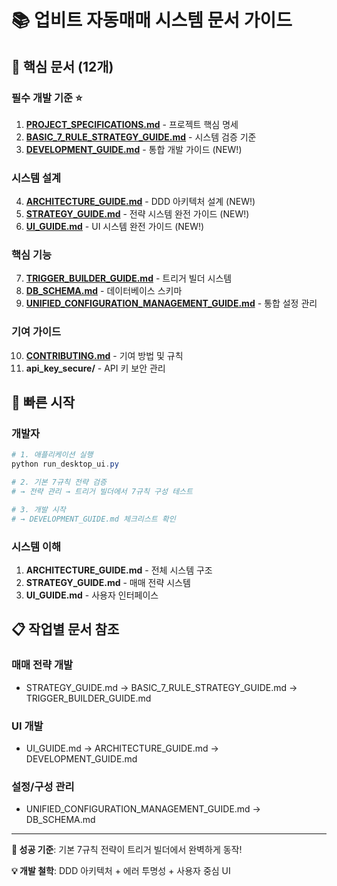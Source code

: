 # 📚 업비트 자동매매 시스템 문서 가이드

## 🎯 핵심 문서 (12개)

### 필수 개발 기준 ⭐
1. **[PROJECT_SPECIFICATIONS.md](PROJECT_SPECIFICATIONS.md)** - 프로젝트 핵심 명세
2. **[BASIC_7_RULE_STRATEGY_GUIDE.md](BASIC_7_RULE_STRATEGY_GUIDE.md)** - 시스템 검증 기준
3. **[DEVELOPMENT_GUIDE.md](DEVELOPMENT_GUIDE.md)** - 통합 개발 가이드 (NEW!)

### 시스템 설계
4. **[ARCHITECTURE_GUIDE.md](ARCHITECTURE_GUIDE.md)** - DDD 아키텍처 설계 (NEW!)
5. **[STRATEGY_GUIDE.md](STRATEGY_GUIDE.md)** - 전략 시스템 완전 가이드 (NEW!)
6. **[UI_GUIDE.md](UI_GUIDE.md)** - UI 시스템 완전 가이드 (NEW!)

### 핵심 기능
7. **[TRIGGER_BUILDER_GUIDE.md](TRIGGER_BUILDER_GUIDE.md)** - 트리거 빌더 시스템
8. **[DB_SCHEMA.md](DB_SCHEMA.md)** - 데이터베이스 스키마
9. **[UNIFIED_CONFIGURATION_MANAGEMENT_GUIDE.md](UNIFIED_CONFIGURATION_MANAGEMENT_GUIDE.md)** - 통합 설정 관리

### 기여 가이드
10. **[CONTRIBUTING.md](CONTRIBUTING.md)** - 기여 방법 및 규칙
11. **api_key_secure/** - API 키 보안 관리

## 🚀 빠른 시작

### 개발자
```powershell
# 1. 애플리케이션 실행
python run_desktop_ui.py

# 2. 기본 7규칙 전략 검증
# → 전략 관리 → 트리거 빌더에서 7규칙 구성 테스트

# 3. 개발 시작
# → DEVELOPMENT_GUIDE.md 체크리스트 확인
```

### 시스템 이해
1. **ARCHITECTURE_GUIDE.md** - 전체 시스템 구조
2. **STRATEGY_GUIDE.md** - 매매 전략 시스템
3. **UI_GUIDE.md** - 사용자 인터페이스

## 📋 작업별 문서 참조

### 매매 전략 개발
- STRATEGY_GUIDE.md → BASIC_7_RULE_STRATEGY_GUIDE.md → TRIGGER_BUILDER_GUIDE.md

### UI 개발
- UI_GUIDE.md → ARCHITECTURE_GUIDE.md → DEVELOPMENT_GUIDE.md

### 설정/구성 관리
- UNIFIED_CONFIGURATION_MANAGEMENT_GUIDE.md → DB_SCHEMA.md

---

**🎯 성공 기준**: 기본 7규칙 전략이 트리거 빌더에서 완벽하게 동작!

**💡 개발 철학**: DDD 아키텍처 + 에러 투명성 + 사용자 중심 UI
